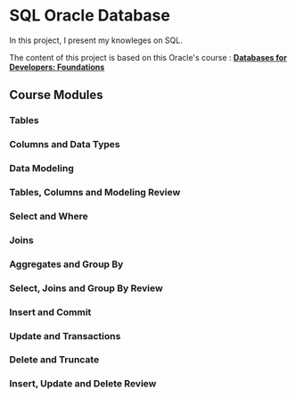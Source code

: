 # SQL Oracle Database

In this project, I present my knowleges on SQL. 

The content of this project is based on this Oracle's course : [__Databases for Developers: Foundations__](https://devgym.oracle.com/pls/apex/dg/class/databases-for-developers-foundations.html)

## Course Modules
### Tables
### Columns and Data Types
### Data Modeling
### Tables, Columns and Modeling Review
### Select and Where
### Joins
### Aggregates and Group By
### Select, Joins and Group By Review
### Insert and Commit
### Update and Transactions
### Delete and Truncate
### Insert, Update and Delete Review

